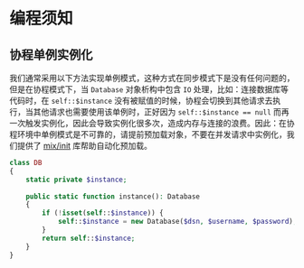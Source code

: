 # 编程须知

## 协程单例实例化

我们通常采用以下方法实现单例模式，这种方式在同步模式下是没有任何问题的，但是在协程模式下，当 `Database` 对象析构中包含 `IO` 处理，比如：连接数据库等代码时，在 `self::$instance` 没有被赋值的时候，协程会切换到其他请求去执行，当其他请求也需要使用该单例时，正好因为 `self::$instance == null` 而再一次触发实例化，因此会导致实例化很多次，造成内存与连接的浪费。因此：在协程环境中单例模式是不可靠的，请提前预加载对象，不要在并发请求中实例化，我们提供了 [mix/init](zh-cn/mix-init.md) 库帮助自动化预加载。

```php
class DB
{
    static private $instance;
    
    public static function instance(): Database
    {
        if (!isset(self::$instance)) {
            self::$instance = new Database($dsn, $username, $password);
        }
        return self::$instance;
    }
}
```
